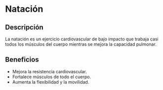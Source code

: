 # Natación
## Descripción
La natación es un ejercicio cardiovascular de bajo impacto que trabaja casi todos los músculos del cuerpo mientras se mejora la capacidad pulmonar.
## Beneficios
- Mejora la resistencia cardiovascular.
- Fortalece músculos de todo el cuerpo.
- Aumenta la flexibilidad y la movilidad.
